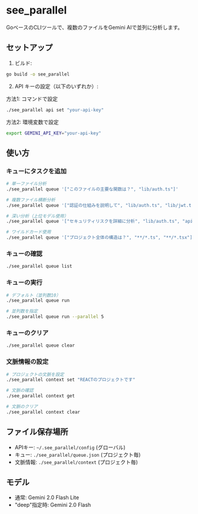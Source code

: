 # see_parallel

GoベースのCLIツールで、複数のファイルをGemini AIで並列に分析します。

## セットアップ

1. ビルド:
```bash
go build -o see_parallel
```

2. API キーの設定（以下のいずれか）:

方法1: コマンドで設定
```bash
./see_parallel api set "your-api-key"
```

方法2: 環境変数で設定
```bash
export GEMINI_API_KEY="your-api-key"
```

## 使い方

### キューにタスクを追加
```bash
# 単一ファイル分析
./see_parallel queue '["このファイルの主要な関数は？", "lib/auth.ts"]'

# 複数ファイル横断分析
./see_parallel queue '["認証の仕組みを説明して", "lib/auth.ts", "lib/jwt.ts", "middleware.ts"]'

# 深い分析（上位モデル使用）
./see_parallel queue '["セキュリティリスクを詳細に分析", "lib/auth.ts", "api/routes.ts", "deep"]'

# ワイルドカード使用
./see_parallel queue '["プロジェクト全体の構造は？", "**/*.ts", "**/*.tsx"]'
```

### キューの確認
```bash
./see_parallel queue list
```

### キューの実行
```bash
# デフォルト（並列数10）
./see_parallel queue run

# 並列数を指定
./see_parallel queue run --parallel 5
```

### キューのクリア
```bash
./see_parallel queue clear
```

### 文脈情報の設定
```bash
# プロジェクトの文脈を設定
./see_parallel context set "REACTのプロジェクトです"

# 文脈の確認
./see_parallel context get

# 文脈のクリア
./see_parallel context clear
```

## ファイル保存場所
- APIキー: `~/.see_parallel/config` (グローバル)
- キュー: `./see_parallel/queue.json` (プロジェクト毎)
- 文脈情報: `./see_parallel/context` (プロジェクト毎)

## モデル
- 通常: Gemini 2.0 Flash Lite
- "deep"指定時: Gemini 2.0 Flash